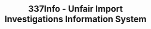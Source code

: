 ---
layout: default
bigquery: https://console.cloud.google.com/bigquery?p=patents-public-data&d=usitc_investigations&page=dataset&project=sheets-management-319211
citation: US International Trade Commission 337Info Unfair Import Investigations Information
  System
contributors: US International Trade Comission
cost: None
description: US International Trade Commission 337Info Unfair Import Investigations
  Information System contains data on investigations done under Section 337. Section
  337 declares the infringement of certain statutory intellectual property rights
  and other forms of unfair competition in import trade to be unlawful practices.
  Most Section 337 investigations involve allegations of patent or registered trademark
  infringement.
documentation: FAQ and tutorial available on the site
last_edit: Mon, 04 Apr 2022 19:10:40 GMT
location: https://pubapps2.usitc.gov/337external/
maintained_by: US International Trade Comission
schema_fields: '[''publication_number'', ''scheduledStartDateEvidHear'', ''internalRemand'',
  ''targetDate'', ''investigationType'', ''cafcAppeals'', ''dateCreated'', ''aljAssigned'',
  ''gcAttorney'', ''scheduledEndDateEvidHear'', ''dateComplaintFiled'', ''finalIdOnViolationDue'',
  ''investigationNo'', ''docketNo'', ''patentNumbers'', ''teoIdDueDate'', ''finalDetNoViolation'',
  ''actualStartDateEvidHear'', ''ouiiParticipation'', ''endDateMarkmanHearing'', ''trademarkNumbers'',
  ''reportingRequirements'', ''teoReliefGranted'', ''teoIdIssueDate'', ''investigationTermDate'',
  ''patentNumber'', ''htsNumbers'', ''currentActiveALJ'', ''ouiiAttorney'', ''teoProceedingInvolved'',
  ''complainant'', ''issueDateOtherNonFinal'', ''startDateMarkmanHearing'', ''finalIdOnViolationIssue'',
  ''copyrightNumbers'', ''actualEndDateEvidHear'', ''title'', ''markmanHearing'',
  ''id'', ''respondent'', ''invUnfairAct'', ''finalDetViolation'', ''dateOfPublicationFrNotice'',
  ''lastUpdated'', ''currentStatus'']'
shortname: unfair_import_investigations
tags:
- import
- legal
- trade
timeframe: 2008-2021 (prior to 2008 downloadable as a JSON file)
title: 337Info - Unfair Import Investigations Information System
uuid: 2721f5ec-e599-4890-9265-9706719fc71e
---